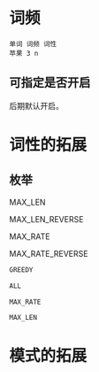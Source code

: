 # 词频

```
单词 词频 词性
苹果 3 n
```

## 可指定是否开启

后期默认开启。

# 词性的拓展

## 枚举

MAX_LEN

MAX_LEN_REVERSE

MAX_RATE

MAX_RATE_REVERSE

```java
GREEDY

ALL

MAX_RATE

MAX_LEN
```



# 模式的拓展
